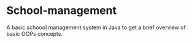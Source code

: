 # School-management
A basic schoool management system in Java to get a brief overview of basic OOPs concepts.
